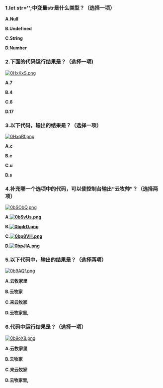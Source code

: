 ### 1.let str='';中变量str是什么类型？（选择一项）

**A.Null**

**B.Undefined**

**C.String**

**D.Number**



### 2.下面的代码运行结果是？（选择一项)

[![0HxKxS.png](https://s1.ax1x.com/2020/10/16/0HxKxS.png)](https://imgchr.com/i/0HxKxS)

**A.7**

**B.4**

**C.6**

**D.17**



### 3.以下代码，输出的结果是？（选择一项）

[![0HxqRf.png](https://s1.ax1x.com/2020/10/16/0HxqRf.png)](https://imgchr.com/i/0HxqRf)

**A.c**

**B.e**

**C.u**

**D.s**



### 4.补充哪一个选项中的代码，可以使控制台输出“云牧帅”？（选择两项）

[![0bSObQ.png](https://s1.ax1x.com/2020/10/16/0bSObQ.png)](https://imgchr.com/i/0bSObQ)

**A.[![0bSvUs.png](https://s1.ax1x.com/2020/10/16/0bSvUs.png)](https://imgchr.com/i/0bSvUs)**

**B.[![0bplrD.png](https://s1.ax1x.com/2020/10/16/0bplrD.png)](https://imgchr.com/i/0bplrD)**

**C.[![0bp8VH.png](https://s1.ax1x.com/2020/10/16/0bp8VH.png)](https://imgchr.com/i/0bp8VH)**

**D.[![0bpJIA.png](https://s1.ax1x.com/2020/10/16/0bpJIA.png)](https://imgchr.com/i/0bpJIA)**



### 5.以下代码中，输出的结果是？（选择两项）

[![0b9AQf.png](https://s1.ax1x.com/2020/10/16/0b9AQf.png)](https://imgchr.com/i/0b9AQf)

**A.云牧家里**

**B.云牧家**

**C.来云牧家**

**D.云牧家里,**



### 6.代码中运行结果是？（选择一项）

[![0b9oX8.png](https://s1.ax1x.com/2020/10/16/0b9oX8.png)](https://imgchr.com/i/0b9oX8)

**A.云牧家里**

**B.云牧家**

**C.来云牧家**

**D.云牧家里,**